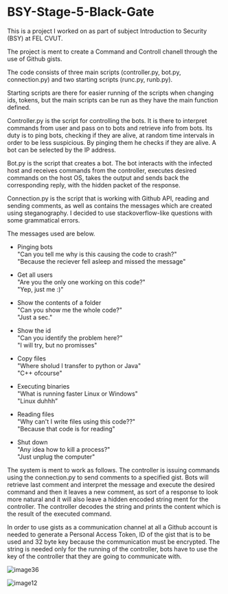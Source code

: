 # BSY-Stage-5-Black-Gate

This is a project I worked on as part of subject Introduction to Security (BSY) at FEL CVUT.

The project is ment to create a Command and Controll chanell through the use of Github gists.

The code consists of three main scripts (controller.py, bot.py, connection.py) and two starting scripts (runc.py, runb.py). 

Starting scripts are there for easier running of the scripts when changing ids, tokens, but the main scripts can be run as they have the main function defined.

Controller.py is the script for controlling the bots. It is there to interpret commands from user and pass on to bots and retrieve info from bots. Its duty is to ping bots, checking if they are alive, at random time intervals in order to be less suspicious. By pinging them he checks if they are alive. A bot can be selected by the IP address. 

Bot.py is the script that creates a bot. The bot interacts with the infected host and receives commands from the controller, executes desired commands on the host OS, takes the output and sends back the corresponding reply, with the hidden packet of the response.

Connection.py is the script that is working with Github API, reading and sending comments, as well as contains the messages which are created using steganography. I decided to use stackoverflow-like questions with some grammatical errors. 

The messages used are below.

- Pinging bots <br/>
"Can you tell me why is this causing the code to crash?" <br/>
"Because the reciever fell asleep and missed the message" <br/>

- Get all users <br/>
"Are you the only one working on this code?" <br/>
"Yep, just me :)" <br/>

- Show the contents of a folder <br/>
"Can you show me the whole code?" <br/>
"Just a sec." <br/>

- Show the id <br/>
"Can you identify the problem here?" <br/>
"I will try, but no promisses" <br/>

- Copy files <br/>
"Where sholud I transfer to python or Java" <br/>
"C++ ofcourse" <br/>

- Executing binaries <br/>
"What is running faster Linux or Windows" <br/>
"Linux duhhh” <br/>

- Reading files <br/>
"Why can't I write files using this code??" <br/> 
"Because that code is for reading" <br/>

- Shut down <br/>
"Any idea how to kill a process?" <br/>
"Just unplug the computer" <br/>

The system is ment to work as follows. The controller is issuing commands using the connection.py to send comments to a specified gist. Bots will retrieve last comment and interpret the message and execute the desired command and then it leaves a new comment, as sort of a response to look more natural and it will also leave a hidden encoded string ment for the controller. The controller decodes the string and prints the content which is the result of the executed command.

In order to use gists as a communication channel at all a Github account is needed to generate a Personal Access Token, ID of the gist that is to be used and 32 byte key because the communication must be encrypted. The string is needed only for the running of the controller, bots have to use the key of the controller that they are going to communicate with.

![image36](https://user-images.githubusercontent.com/72748909/236576268-80f821c2-af69-4c62-8b3b-179a8b8aae6c.png)

![image12](https://user-images.githubusercontent.com/72748909/236576321-174a116b-8e4f-4f40-8ee9-c4c7dfb1b13b.png)
